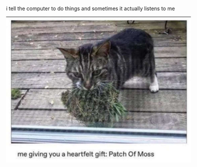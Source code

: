 i tell the computer to do things and sometimes it actually listens to me
<!--START_SECTION:update_image-->
<img src=https://raw.githubusercontent.com/sneakykestrel/sneakykestrel/main/.github/images/moss.jpg height="" width="" align=left alt=kitty />
<!--END_SECTION:update_image-->

